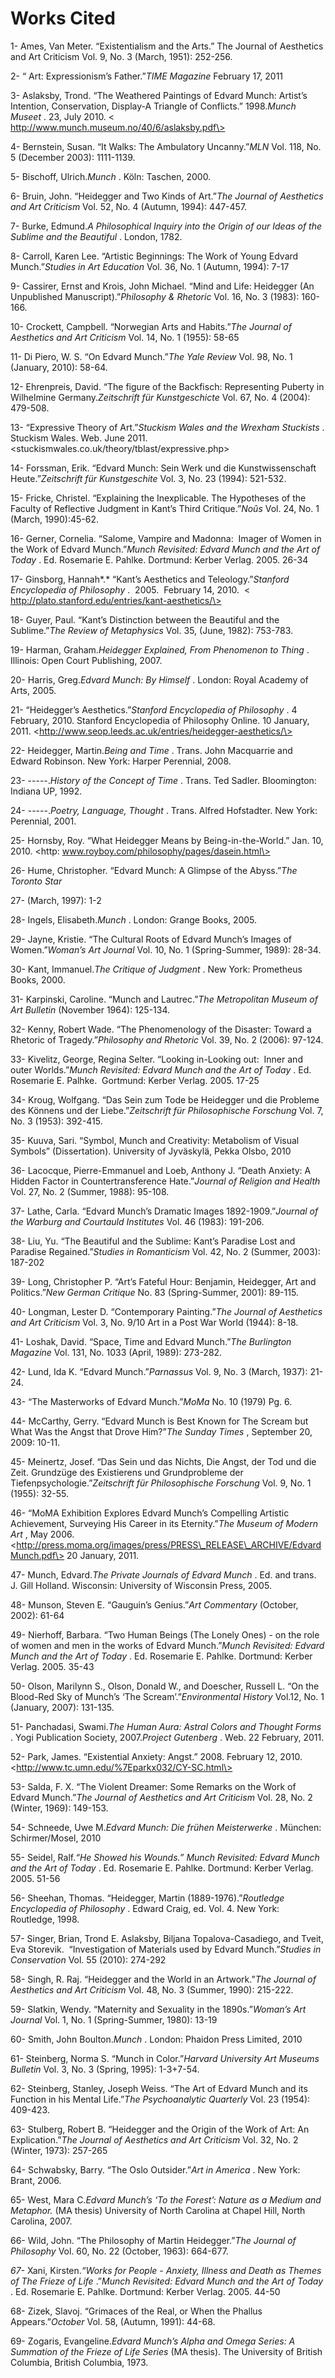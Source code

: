 Works Cited
===========

1- Ames, Van Meter. “Existentialism and the Arts.” The Journal of
Aesthetics and Art Criticism Vol. 9, No. 3 (March, 1951): 252-256.

2- “ Art: Expressionism’s Father.”*TIME Magazine* February 17, 2011

3- Aslaksby, Trond. “The Weathered Paintings of Edvard Munch: Artist’s
Intention, Conservation, Display-A Triangle of Conflicts.” 1998.*Munch
Museet* . 23, July 2010. \<
http://www.munch.museum.no/40/6/aslaksby.pdf\>

4- Bernstein, Susan. “It Walks: The Ambulatory Uncanny.”*MLN* Vol. 118,
No. 5 (December 2003): 1111-1139.

5- Bischoff, Ulrich.*Munch* . Köln: Taschen, 2000.

6- Bruin, John. “Heidegger and Two Kinds of Art.”*The Journal of
Aesthetics and Art Criticism* Vol. 52, No. 4 (Autumn, 1994): 447-457.

7- Burke, Edmund.*A Philosophical Inquiry into the Origin of our Ideas
of the Sublime and the Beautiful* . London, 1782.

8- Carroll, Karen Lee. “Artistic Beginnings: The Work of Young Edvard
Munch.”*Studies in Art Education* Vol. 36, No. 1 (Autumn, 1994): 7-17

9- Cassirer, Ernst and Krois, John Michael. “Mind and Life: Heidegger
(An Unpublished Manuscript).”*Philosophy & Rhetoric* Vol. 16, No. 3
(1983): 160-166.

10- Crockett, Campbell. “Norwegian Arts and Habits.”*The Journal of
Aesthetics and Art Criticism* Vol. 14, No. 1 (1955): 58-65

11- Di Piero, W. S. “On Edvard Munch.”*The Yale Review* Vol. 98, No. 1
(January, 2010): 58-64.

12- Ehrenpreis, David. “The figure of the Backfisch: Representing
Puberty in Wilhelmine Germany.*Zeitschrift für Kunstgeschicte* Vol. 67,
No. 4 (2004): 479-508.

13- “Expressive Theory of Art.”*Stuckism Wales and the Wrexham
Stuckists* . Stuckism Wales. Web. June 2011.
\<stuckismwales.co.uk/theory/tblast/expressive.php\>

14- Forssman, Erik. “Edvard Munch: Sein Werk und die Kunstwissenschaft
Heute.”*Zeitschrift für Kunstgeschite* Vol. 3, No. 23 (1994): 521-532.

15- Fricke, Christel. “Explaining the Inexplicable. The Hypotheses of
the Faculty of Reflective Judgment in Kant’s Third Critique.”*Noûs* Vol.
24, No. 1 (March, 1990):45-62.

16- Gerner, Cornelia. “Salome, Vampire and Madonna:  Imager of Women in
the Work of Edvard Munch.”*Munch Revisited: Edvard Munch and the Art of
Today* . Ed. Rosemarie E. Pahlke. Dortmund: Kerber Verlag. 2005. 26-34

17- Ginsborg, Hannah*.* “Kant’s Aesthetics and Teleology.”*Stanford
Encyclopedia of Philosophy* .  2005.  February 14, 2010.  \<
http://plato.stanford.edu/entries/kant-aesthetics/\>

18- Guyer, Paul. “Kant’s Distinction between the Beautiful and the
Sublime.”*The Review of Metaphysics* Vol. 35, (June, 1982): 753-783.

19- Harman, Graham.*Heidegger Explained, From Phenomenon to Thing* .
Illinois: Open Court Publishing, 2007.

20- Harris, Greg.*Edvard Munch: By Himself* . London: Royal Academy of
Arts, 2005.

21- “Heidegger’s Aesthetics.”*Stanford Encyclopedia of Philosophy* . 4
February, 2010. Stanford Encyclopedia of Philosophy Online. 10 January,
2011. \<http://www.seop.leeds.ac.uk/entries/heidegger-aesthetics/\>

22- Heidegger, Martin.*Being and Time* . Trans. John Macquarrie and
Edward Robinson. New York: Harper Perennial, 2008.

23- -----.*History of the Concept of Time* . Trans. Ted Sadler.
Bloomington: Indiana UP, 1992.

24- -----.*Poetry, Language, Thought* . Trans. Alfred Hofstadter. New
York: Perennial, 2001.

25- Hornsby, Roy. “What Heidegger Means by Being-in-the-World.” Jan. 10,
2010. \<http: www.royboy.com/philosophy/pages/dasein.html\>

26- Hume, Christopher. “Edvard Munch: A Glimpse of the Abyss.”*The
Toronto Star*

27- (March, 1997): 1-2

28- Ingels, Elisabeth.*Munch* . London: Grange Books, 2005.

29- Jayne, Kristie. “The Cultural Roots of Edvard Munch’s Images of
Women.”*Woman’s* *Art Journal* Vol. 10, No. 1 (Spring-Summer, 1989):
28-34.

30- Kant, Immanuel.*The Critique of Judgment* . New York: Prometheus
Books, 2000.

31- Karpinski, Caroline. “Munch and Lautrec.”*The Metropolitan Museum of
Art Bulletin* (November 1964): 125-134.

32- Kenny, Robert Wade. “The Phenomenology of the Disaster: Toward a
Rhetoric of Tragedy.”*Philosophy and Rhetoric* Vol. 39, No. 2 (2006):
97-124.

33- Kivelitz, George, Regina Selter. “Looking in-Looking out:  Inner and
outer Worlds.”*Munch Revisited: Edvard Munch and the Art of Today* . Ed.
Rosemarie E. Palhke.  Gortmund: Kerber Verlag. 2005. 17-25

34- Kroug, Wolfgang. “Das Sein zum Tode be Heidegger und die Probleme
des Könnens und der Liebe.”*Zeitschrift für Philosophische Forschung*
Vol. 7, No. 3 (1953): 392-415.

35- Kuuva, Sari. “Symbol, Munch and Creativity: Metabolism of Visual
Symbols” (Dissertation). University of Jyväskylä, Pekka Olsbo, 2010

36- Lacocque, Pierre-Emmanuel and Loeb, Anthony J. “Death Anxiety: A
Hidden Factor in Countertransference Hate.”*Journal of Religion and
Health* Vol. 27, No. 2 (Summer, 1988): 95-108.

37- Lathe, Carla. “Edvard Munch’s Dramatic Images 1892-1909.”*Journal of
the Warburg and Courtauld Institutes* Vol. 46 (1983): 191-206.

38- Liu, Yu. “The Beautiful and the Sublime: Kant’s Paradise Lost and
Paradise Regained.”*Studies in Romanticism* Vol. 42, No. 2 (Summer,
2003): 187-202

39- Long, Christopher P. “Art’s Fateful Hour: Benjamin, Heidegger, Art
and Politics.”*New German Critique* No. 83 (Spring-Summer, 2001):
89-115.

40- Longman, Lester D. “Contemporary Painting.”*The Journal of
Aesthetics and Art Criticism* Vol. 3, No. 9/10 Art in a Post War World
(1944): 8-18.

41- Loshak, David. “Space, Time and Edvard Munch.”*The Burlington
Magazine* Vol. 131, No. 1033 (April, 1989): 273-282.

42- Lund, Ida K. “Edvard Munch.”*Parnassus* Vol. 9, No. 3 (March, 1937):
21-24.

43- “The Masterworks of Edvard Munch.”*MoMa* No. 10 (1979) Pg. 6.

44- McCarthy, Gerry. “Edvard Munch is Best Known for The Scream but What
Was the Angst that Drove Him?”*The Sunday Times* , September 20, 2009:
10-11.

45- Meinertz, Josef. “Das Sein und das Nichts, Die Angst, der Tod und
die Zeit. Grundzüge des Existierens und Grundprobleme der
Tiefenpsychologie.”*Zeitschrift für Philosophische Forschung* Vol. 9,
No. 1 (1955): 32-55.

46- “MoMA Exhibition Explores Edvard Munch’s Compelling Artistic
Achievement, Surveying His Career in its Eternity.”*The Museum of Modern
Art* , May 2006.
\<http://press.moma.org/images/press/PRESS\_RELEASE\_ARCHIVE/EdvardMunch.pdf\>
20 January, 2011.

47- Munch, Edvard.*The Private Journals of Edvard Munch* . Ed. and
trans. J. Gill Holland. Wisconsin: University of Wisconsin Press, 2005.

48- Munson, Steven E. “Gauguin’s Genius.”*Art Commentary* (October,
2002): 61-64

49- Nierhoff, Barbara. “Two Human Beings (The Lonely Ones) - on the role
of women and men in the works of Edvard Munch.”*Munch Revisited: Edvard
Munch and the Art of Today* . Ed. Rosemarie E. Pahlke. Dortmund: Kerber
Verlag. 2005. 35-43

50- Olson, Marilynn S., Olson, Donald W., and Doescher, Russell L. “On
the Blood-Red Sky of Munch’s ‘The Scream’.”*Environmental History*
Vol.12, No. 1 (January, 2007): 131-135.

51- Panchadasi, Swami.*The Human Aura: Astral Colors and Thought Forms*
. Yogi Publication Society, 2007.*Project Gutenberg* . Web. 22 February,
2011.

52- Park, James. “Existential Anxiety: Angst.” 2008. February 12, 2010.
\<http://www.tc.umn.edu/%7Eparkx032/CY-SC.html\>

53- Salda, F. X. “The Violent Dreamer: Some Remarks on the Work of
Edvard Munch.”*The Journal of Aesthetics and Art Criticism* Vol. 28, No.
2 (Winter, 1969): 149-153.

54- Schneede, Uwe M.*Edvard Munch: Die frühen Meisterwerke* . München:
Schirmer/Mosel, 2010

55- Seidel, Ralf.*“He Showed his Wounds.”* *Munch Revisited: Edvard
Munch and the Art of Today* . Ed. Rosemarie E. Pahlke. Dortmund: Kerber
Verlag. 2005. 51-56

56- Sheehan, Thomas. “Heidegger, Martin (1889-1976).”*Routledge
Encyclopedia of Philosophy* . Edward Craig, ed. Vol. 4. New York:
Routledge, 1998.

57- Singer, Brian, Trond E. Aslaksby, Biljana Topalova-Casadiego, and
Tveit, Eva Storevik.  “Investigation of Materials used by Edvard
Munch.”*Studies in Conservation* Vol. 55 (2010): 274-292

58- Singh, R. Raj. “Heidegger and the World in an Artwork.”*The Journal
of Aesthetics and Art Criticism* Vol. 48, No. 3 (Summer, 1990): 215-222.

59- Slatkin, Wendy. “Maternity and Sexuality in the 1890s.”*Woman’s Art
Journal* Vol. 1, No. 1 (Spring-Summer, 1980): 13-19

60- Smith, John Boulton.*Munch* . London: Phaidon Press Limited, 2010

61- Steinberg, Norma S. “Munch in Color.”*Harvard University Art Museums
Bulletin* Vol. 3, No. 3 (Spring, 1995): 1-3+7-54.

62- Steinberg, Stanley, Joseph Weiss. “The Art of Edvard Munch and its
Function in his Mental Life.”*The Psychoanalytic Quarterly* Vol. 23
(1954): 409-423.

63- Stulberg, Robert B. “Heidegger and the Origin of the Work of Art: An
Explication.”*The Journal of Aesthetics and Art Criticism* Vol. 32, No.
2 (Winter, 1973): 257-265

64- Schwabsky, Barry. “The Oslo Outsider.”*Art in America* . New York:
Brant, 2006.

65- West, Mara C.*Edvard Munch’s ‘To the Forest’: Nature as a Medium and
Metaphor.* (MA thesis) University of North Carolina at Chapel Hill,
North Carolina, 2007.

66- Wild, John. “The Philosophy of Martin Heidegger.”*The Journal of
Philosophy* Vol. 60, No. 22 (October, 1963): 664-677.

*67-* Xani, Kirsten.*“Works for People - Anxiety, Illness and Death as
Themes of The Frieze of Life* .”*Munch Revisited: Edvard Munch and the
Art of Today* . Ed. Rosemarie E. Pahlke. Dortmund: Kerber Verlag. 2005.
44-50

68- Zizek, Slavoj. “Grimaces of the Real, or When the Phallus
Appears.”*October* Vol. 58, (Autumn, 1991): 44-68.

69- Zogaris, Evangeline.*Edvard Munch’s Alpha and Omega Series: A
Summation of the Frieze of Life Series* (MA thesis). The University of
British Columbia, British Columbia, 1973.


